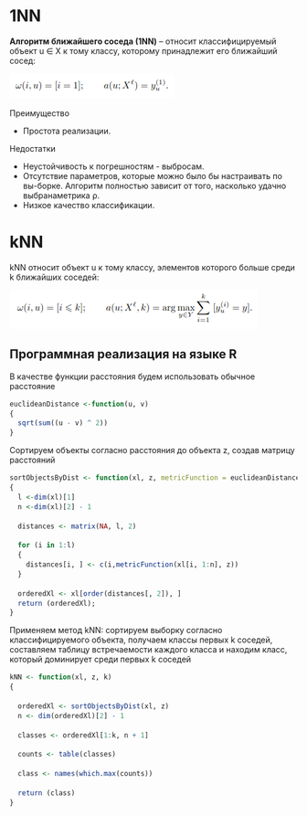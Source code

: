# 1NN

<b>Алгоритм ближайшего соседа (1NN)</b> – относит классифицируемый объект u ∈ X к тому классу, которому принадлежит его ближайший сосед:

![1NN](1nn.png)

Преимущество
- Простота реализации.

Недостатки
- Неустойчивость к погрешностям - выбросам.
- Отсутствие параметров, которые можно было бы настраивать по вы-борке. Алгоритм полностью зависит от того, насколько удачно выбранаметрика ρ.
- Низкое качество классификации.

# kNN

kNN относит объект u к тому классу, элементов которого больше среди k ближайших соседей:

![kNN](kNN.png)

<h2> Программная реализация на языке R </h2>

В качестве функции расстояния будем использовать обычное расстояние

```R
euclideanDistance <-function(u, v) 
{
  sqrt(sum((u - v) ^ 2))
}
```

Сортируем объекты согласно расстояния до объекта z, создав матрицу расстояний

```R
sortObjectsByDist <- function(xl, z, metricFunction = euclideanDistance)
{
  l <-dim(xl)[1]
  n <-dim(xl)[2] - 1
  
  distances <- matrix(NA, l, 2)
  
  for (i in 1:l) 
  {
    distances[i, ] <- c(i,metricFunction(xl[i, 1:n], z))
  }
  
  orderedXl <- xl[order(distances[, 2]), ]
  return (orderedXl);
}
```

Применяем метод kNN: сортируем выборку согласно классифицируемого объекта, получаем классы первых k соседей, составляем таблицу встречаемости каждого класса и находим класс, который доминирует среди первых k соседей

```R
kNN <- function(xl, z, k)
{
  
  orderedXl <- sortObjectsByDist(xl, z)
  n <- dim(orderedXl)[2] - 1
  
  classes <- orderedXl[1:k, n + 1]
  
  counts <- table(classes)
  
  class <- names(which.max(counts))
  
  return (class)
}
```
